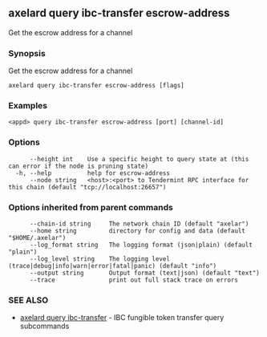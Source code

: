## axelard query ibc-transfer escrow-address

Get the escrow address for a channel

### Synopsis

Get the escrow address for a channel

```
axelard query ibc-transfer escrow-address [flags]
```

### Examples

```
<appd> query ibc-transfer escrow-address [port] [channel-id]
```

### Options

```
      --height int    Use a specific height to query state at (this can error if the node is pruning state)
  -h, --help          help for escrow-address
      --node string   <host>:<port> to Tendermint RPC interface for this chain (default "tcp://localhost:26657")
```

### Options inherited from parent commands

```
      --chain-id string     The network chain ID (default "axelar")
      --home string         directory for config and data (default "$HOME/.axelar")
      --log_format string   The logging format (json|plain) (default "plain")
      --log_level string    The logging level (trace|debug|info|warn|error|fatal|panic) (default "info")
      --output string       Output format (text|json) (default "text")
      --trace               print out full stack trace on errors
```

### SEE ALSO

- [axelard query ibc-transfer](axelard_query_ibc-transfer.md)	 - IBC fungible token transfer query subcommands
